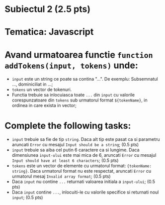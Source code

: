 # Subiectul 2 (2.5 pts)
# Tematica: Javascript

# Avand urmatoarea functie `function addTokens(input, tokens)` unde:
- `input` este un string ce poate sa contina "...". De exemplu: Subsemnatul ..., dominiciliat in ...;
- `tokens` un vector de tokenuri.
- Functia trebuie sa inlocuiasca toate `...` din `input` cu valorile corespunzatoare din `tokens` sub urmatorul format `${tokenName}`, in ordinea in care exista in vector;

# Complete the following tasks:

- `input` trebuie sa fie de tip `string`. Daca alt tip este pasat ca si parametru aruncati `Error` cu mesajul `Input should be a string`; (0.5 pts)
- `input` trebuie sa aiba cel putin 6 caractere ca si lungime. Daca dimensiunea `input-ului` este mai mica de 6, aruncati `Error` cu mesajul `Input should have at least 6 characters`; (0.5 pts)
- `tokens` este un vector de elemente cu urmatorul format: `{tokenName: string}`. Daca urmatorul format nu este respectat, aruncati `Error` cu urmatorul mesaj `Invalid array format`; (0.5 pts)
- Daca `input` nu contine `...` returnati valoarea initiala a `input-ului`; (0.5 pts)
- Daca `input` contine `...`, inlocuiti-le cu valorile specifice si returnati noul `input`; (0.5 pts)